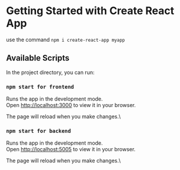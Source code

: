 # Getting Started with Create React App

use the command `npm i create-react-app myapp`

## Available Scripts

In the project directory, you can run:

### `npm start for frontend`

Runs the app in the development mode.\
Open [http://localhost:3000](http://localhost:3000) to view it in your browser.

The page will reload when you make changes.\

### `npm start for backend`

Runs the app in the development mode.\
Open [http://localhost:5005](http://localhost:5005) to view it in your browser.

The page will reload when you make changes.\
